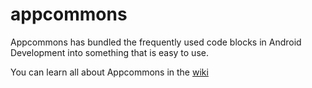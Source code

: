 # appcommons


Appcommons has bundled the frequently used code blocks in Android Development into something that is easy to use.

You can learn all about Appcommons in the [wiki](https://github.com/bendaniel10/appcommons/wiki)
